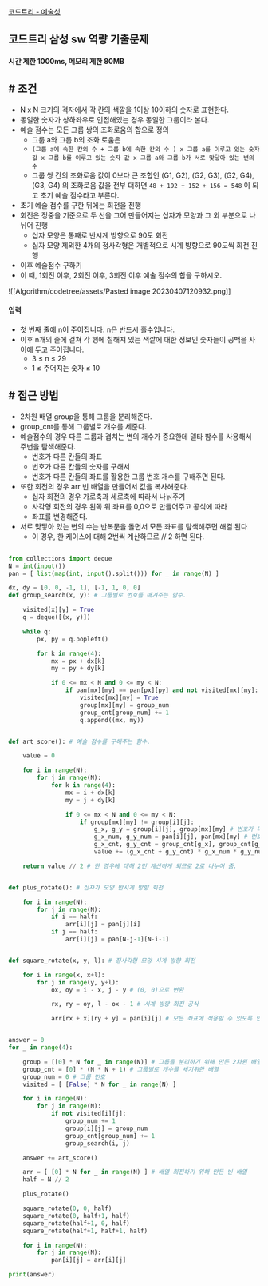 [코드트리 - 예술성](https://www.codetree.ai/training-field/frequent-problems/artistry/description?page=3&pageSize=20&username=)

## 코드트리 삼성 sw 역량 기출문제

#### 시간 제한 1000ms, 메모리 제한 80MB

## # 조건

- N x N 크기의 격자에서 각 칸의 색깔을 1이상 10이하의 숫자로 표현한다.
- 동일한 숫자가 상하좌우로 인접해있는 경우 동일한 그룹이라 본다.
- 예술 점수는 모든 그룹 쌍의 조화로움의 합으로 정의
  - 그룹 a와 그룹 b의 조화 로움은
  - `(그룹 a에 속한 칸의 수 + 그룹 b에 속한 칸의 수 ) x 그룹 a를 이루고 있는 숫자 값 x 그룹 b를 이루고 있는 숫자 값 x 그룹 a와 그룹 b가 서로 맞닿아 있는 변의 수`
  - 그룹 쌍 간의 조화로움 값이 0보다 큰 조합인 (G1, G2), (G2, G3), (G2, G4), (G3, G4) 의 조화로움 값을 전부 더하면 `48 + 192 + 152 + 156 = 548` 이 되고 초기 예술 점수라고 부른다.
- 초기 예술 점수를 구한 뒤에는 회전을 진행
- 회전은 정중을 기준으로 두 선을 그어 만들어지는 십자가 모양과 그 외 부분으로 나뉘어 진행
  - 십자 모양은 통째로 반시계 방향으로 90도 회전
  - 십자 모양 제외한 4개의 정사각형은 개별적으로 시계 방향으로 90도씩 회전 진행
- 이후 예술점수 구하기
- 이 때, 1회전 이후, 2회전 이후, 3회전 이후 예술 점수의 합을 구하시오.

![[Algorithm/codetree/assets/Pasted image 20230407120932.png]]

#### 입력

- 첫 번째 줄에 n이 주어집니다. n은 반드시 홀수입니다.
- 이후 n개의 줄에 걸쳐 각 행에 칠해져 있는 색깔에 대한 정보인 숫자들이 공백을 사이에 두고 주어집니다.
  - 3 ≤ n ≤ 29
  - 1 ≤ 주어지는 숫자 ≤ 10

## # 접근 방법

- 2차원 배열 group을 통해 그룹을 분리해준다.
- group_cnt를 통해 그룹별로 개수를 세준다.
- 예술점수의 경우 다른 그룹과 겹치는 변의 개수가 중요한데 델타 함수를 사용해서 주변을 탐색해준다.
  - 번호가 다른 칸들의 좌표
  - 번호가 다른 칸들의 숫자를 구해서
  - 번호가 다른 칸들의 좌표를 활용한 그룹 번호 개수를 구해주면 된다.
- 또한 회전의 경우 arr 빈 배열을 만들어서 값을 복사해준다.
  - 십자 회전의 경우 가로축과 세로축에 따라서 나눠주기
  - 사각형 회전의 경우 왼쪽 위 좌표를 0,0으로 만들어주고 공식에 따라
  - 좌표를 변경해준다.
- 서로 맞닿아 있는 변의 수는 반복문을 돌면서 모든 좌표를 탐색해주면 해결 된다
  - 이 경우, 한 케이스에 대해 2번씩 계산하므로 // 2 하면 된다.

```python

from collections import deque
N = int(input())
pan = [ list(map(int, input().split())) for _ in range(N) ]

dx, dy = [0, 0, -1, 1], [-1, 1, 0, 0]
def group_search(x, y): # 그룹별로 번호를 매겨주는 함수.

    visited[x][y] = True
    q = deque([(x, y)])

    while q:
        px, py = q.popleft()

        for k in range(4):
            mx = px + dx[k]
            my = py + dy[k]

            if 0 <= mx < N and 0 <= my < N:
                if pan[mx][my] == pan[px][py] and not visited[mx][my]:
                    visited[mx][my] = True
                    group[mx][my] = group_num
                    group_cnt[group_num] += 1
                    q.append((mx, my))


def art_score(): # 예술 점수를 구해주는 함수.

    value = 0

    for i in range(N):
        for j in range(N):
            for k in range(4):
                mx = i + dx[k]
                my = j + dy[k]

                if 0 <= mx < N and 0 <= my < N:
                    if group[mx][my] != group[i][j]:
                        g_x, g_y = group[i][j], group[mx][my] # 번호가 다른 칸들의 좌표
                        g_x_num, g_y_num = pan[i][j], pan[mx][my] # 번호가 다른 칸들의 숫자
                        g_x_cnt, g_y_cnt = group_cnt[g_x], group_cnt[g_y] # 번호가 다른 칸들의 좌표를 활용한 그룹 번호 개수
                        value += (g_x_cnt + g_y_cnt) * g_x_num * g_y_num

    return value // 2 # 한 경우에 대해 2번 계산하게 되므로 2로 나누어 줌.


def plus_rotate(): # 십자가 모양 반시계 방향 회전

    for i in range(N):
        for j in range(N):
            if i == half:
                arr[i][j] = pan[j][i]
            if j == half:
                arr[i][j] = pan[N-j-1][N-i-1]


def square_rotate(x, y, l): # 정사각형 모양 시계 방향 회전

    for i in range(x, x+l):
        for j in range(y, y+l):
            ox, oy = i - x, j - y # (0, 0)으로 변환

            rx, ry = oy, l - ox - 1 # 시계 방향 회전 공식

            arr[rx + x][ry + y] = pan[i][j] # 모든 좌표에 적용할 수 있도록 인자(x, y)를 더해줌.


answer = 0
for _ in range(4):

    group = [[0] * N for _ in range(N)] # 그룹을 분리하기 위해 만든 2차원 배열
    group_cnt = [0] * (N * N + 1) # 그룹별로 개수를 세기위한 배열
    group_num = 0 # 그룹 번호
    visited = [ [False] * N for _ in range(N) ]

    for i in range(N):
        for j in range(N):
            if not visited[i][j]:
                group_num += 1
                group[i][j] = group_num
                group_cnt[group_num] += 1
                group_search(i, j)

    answer += art_score()

    arr = [ [0] * N for _ in range(N) ] # 배열 회전하기 위해 만든 빈 배열
    half = N // 2

    plus_rotate()

    square_rotate(0, 0, half)
    square_rotate(0, half+1, half)
    square_rotate(half+1, 0, half)
    square_rotate(half+1, half+1, half)

    for i in range(N):
        for j in range(N):
            pan[i][j] = arr[i][j]

print(answer)
```
